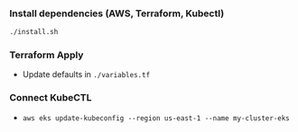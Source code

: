 
### Install dependencies (AWS, Terraform, Kubectl)

```sh
./install.sh
```

### Terraform Apply

* Update defaults in `./variables.tf`

### Connect KubeCTL

* `aws eks update-kubeconfig --region us-east-1 --name my-cluster-eks`